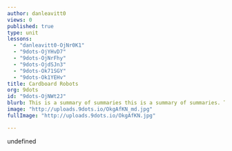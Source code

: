 ```yaml
---
author: danleavitt0
views: 0
published: true
type: unit
lessons: 
  - "danleavitt0-OjNr0K1"
  - "9dots-OjYHvD7"
  - "9dots-OjNrFhy"
  - "9dots-OjdSJn3"
  - "9dots-Ok71SGY"
  - "9dots-Ok1YEHv"
title: Cardboard Robots
org: 9dots
id: "9dots-OjNWt2J"
blurb: This is a summary of summaries this is a summary of summaries. This is a summary of summaries. This is a summary of summaries.
image: "http://uploads.9dots.io/OkgAfKN_md.jpg"
fullImage: "http://uploads.9dots.io/OkgAfKN.jpg"

---
```


undefined
